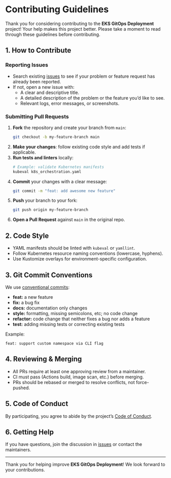 # Contributing Guidelines

Thank you for considering contributing to the **EKS GitOps Deployment** project! Your help makes this project better. Please take a moment to read through these guidelines before contributing.

## 1. How to Contribute

### Reporting Issues
- Search existing [issues](https://github.com/your-org/your-repo/issues) to see if your problem or feature request has already been reported.
- If not, open a new issue with:
  - A clear and descriptive title.
  - A detailed description of the problem or the feature you’d like to see.
  - Relevant logs, error messages, or screenshots.

### Submitting Pull Requests
1. **Fork** the repository and create your branch from `main`:
   ```bash
   git checkout -b my-feature-branch main
   ```
2. **Make your changes**: follow existing code style and add tests if applicable.
3. **Run tests and linters** locally:
   ```bash
   # Example: validate Kubernetes manifests
   kubeval k8s_orchestration.yaml
   ```
4. **Commit** your changes with a clear message:
   ```bash
   git commit -m "feat: add awesome new feature"
   ```
5. **Push** your branch to your fork:
   ```bash
   git push origin my-feature-branch
   ```
6. **Open a Pull Request** against `main` in the original repo.

## 2. Code Style
- YAML manifests should be linted with `kubeval` or `yamllint`.
- Follow Kubernetes resource naming conventions (lowercase, hyphens).
- Use Kustomize overlays for environment-specific configuration.

## 3. Git Commit Conventions
We use [conventional commits](https://www.conventionalcommits.org/):
- **feat:** a new feature
- **fix:** a bug fix
- **docs:** documentation only changes
- **style:** formatting, missing semicolons, etc; no code change
- **refactor:** code change that neither fixes a bug nor adds a feature
- **test:** adding missing tests or correcting existing tests

Example:
```
feat: support custom namespace via CLI flag
```

## 4. Reviewing & Merging
- All PRs require at least one approving review from a maintainer.
- CI must pass (Actions build, image scan, etc.) before merging.
- PRs should be rebased or merged to resolve conflicts, not force-pushed.

## 5. Code of Conduct
By participating, you agree to abide by the project’s [Code of Conduct](CODE_OF_CONDUCT.md).

## 6. Getting Help
If you have questions, join the discussion in [issues](https://github.com/your-org/your-repo/issues) or contact the maintainers.

---

Thank you for helping improve **EKS GitOps Deployment**! We look forward to your contributions.  
